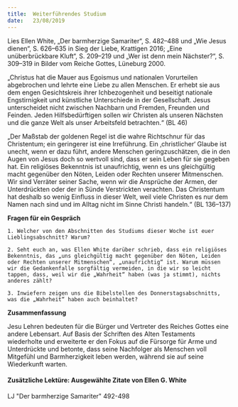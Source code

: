```yaml
---
title:  Weiterführendes Studium
date:   23/08/2019
---
```


Lies Ellen White, „Der barmherzige Samariter“, S. 482–488 und „Wie Jesus dienen“, S. 626–635 in Sieg der Liebe, Krattigen 2016; „Eine unüberbrückbare Kluft“, S. 209–219 und „Wer ist denn mein Nächster?“, S. 309–319 in Bilder vom Reiche Gottes, Lüneburg 2000.

„Christus hat die Mauer aus Egoismus und nationalen Vorurteilen abgebrochen und lehrte eine Liebe zu allen Menschen. Er erhebt sie aus dem engen Gesichtskreis ihrer Ichbezogenheit und beseitigt nationale Engstirnigkeit und künstliche Unterschiede in der Gesellschaft. Jesus unterscheidet nicht zwischen Nachbarn und Fremden, Freunden und Feinden. Jeden Hilfsbedürftigen sollen wir Christen als unseren Nächsten und die ganze Welt als unser Arbeitsfeld betrachten.“ (BL 46)

„Der Maßstab der goldenen Regel ist die wahre Richtschnur für das Christentum; ein geringerer ist eine Irreführung. Ein ‚christlicher‘ Glaube ist unecht, wenn er dazu führt, andere Menschen geringzuschätzen, die in den Augen von Jesus doch so wertvoll sind, dass er sein Leben für sie gegeben hat. Ein religiöses Bekenntnis ist unaufrichtig, wenn es uns gleichgültig macht gegenüber den Nöten, Leiden oder Rechten unserer Mitmenschen. Wir sind Verräter seiner Sache, wenn wir die Ansprüche der Armen, der Unterdrückten oder der in Sünde Verstrickten verachten. Das Christentum hat deshalb so wenig Einfluss in dieser Welt, weil viele Christen es nur dem Namen nach sind und im Alltag nicht im Sinne Christi handeln.“ (BL 136–137)

**Fragen für ein Gespräch**

`1. Welcher von den Abschnitten des Studiums dieser Woche ist euer Lieblingsabschnitt? Warum?`

`2. Seht euch an, was Ellen White darüber schrieb, dass ein religiöses Bekenntnis, das „uns gleichgültig macht gegenüber den Nöten, Leiden oder Rechten unserer Mitmenschen“, „unaufrichtig“ ist. Warum müssen wir die Gedankenfalle sorgfältig vermeiden, in die wir so leicht tappen, dass, weil wir die „Wahrheit“ haben (was ja stimmt), nichts anderes zählt?`

`3. Inwiefern zeigen uns die Bibelstellen des Donnerstagsabschnitts, was die „Wahrheit“ haben auch beinhaltet?`

**Zusammenfassung**

Jesu Lehren bedeuten für die Bürger und Vertreter des Reiches Gottes eine andere Lebensart. Auf Basis der Schriften des Alten Testaments wiederholte und erweiterte er den Fokus auf die Fürsorge für Arme und Unterdrückte und betonte, dass seine Nachfolger als Menschen voll Mitgefühl und Barmherzigkeit leben werden, während sie auf seine Wiederkunft warten.

#### Zusätzliche Lektüre: Ausgewählte Zitate von Ellen G. White

LJ "Der barmherzige Samariter" 492-498
